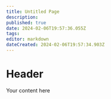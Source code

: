 ```yaml
---
title: Untitled Page
description: 
published: true
date: 2024-02-06T19:57:36.055Z
tags: 
editor: markdown
dateCreated: 2024-02-06T19:57:34.903Z
---
```


# Header
Your content here